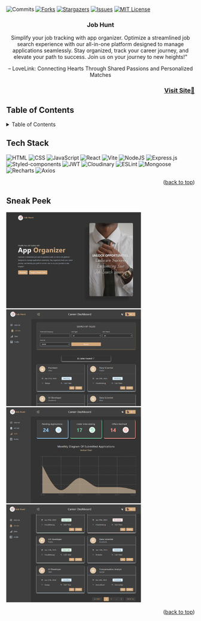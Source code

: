 <a name="readme-top"></a>

![Commits][commits-shield]
[![Forks][forks-shield]][forks-url]
[![Stargazers][stars-shield]][stars-url]
[![Issues][issues-shield]][issues-url]
[![MIT License][license-shield]][license-url]


<h3 align="center">Job Hunt</h3>

<p align="center">Simplify your job tracking with app organizer. Optimize a streamlined job search experience with our all-in-one platform designed to manage applications seamlessly. Stay organized, track your career journey, and elevate your path to success. Join us on your journey to new heights!"</p>

  
<p align="center"> – LoveLink: Connecting Hearts Through Shared Passions and Personalized Matches</p>

<h3 font size="1" align="right"><a href="https://job-hunt-app.onrender.com" target="_blank">Visit Site🚀</a></h3>

## Table of Contents

<!-- TABLE OF CONTENTS -->
<details>
  <summary>Table of Contents</summary>
  <ol>
    <li><a href="#tech-stack">Tech Stack</a></li>
    <li><a href="#sneak-peek">Sneak Peek</a></li>
    </ol>
</details>

## Tech Stack

<a name="tech-stack"></a>
![HTML](https://img.shields.io/badge/html5%20-%23E34F26.svg?&style=for-the-badge&logo=html5&logoColor=white)
![CSS](https://img.shields.io/badge/css3%20-%231572B6.svg?&style=for-the-badge&logo=css3&logoColor=white)
![JavaScript](https://img.shields.io/badge/javascript-%23323330.svg?style=for-the-badge&logo=javascript&logoColor=%23F7DF1E)
![React](https://img.shields.io/badge/react-%2320232a.svg?style=for-the-badge&logo=react&logoColor=%2361DAFB)
![Vite](https://img.shields.io/badge/vite-%23646CFF.svg?style=for-the-badge&logo=vite&logoColor=white)
![NodeJS](https://img.shields.io/badge/node.js-6DA55F?style=for-the-badge&logo=node.js&logoColor=white)
![Express.js](https://img.shields.io/badge/express.js-%23404d59.svg?style=for-the-badge&logo=express&logoColor=%2361DAFB)
![Styled-components](https://img.shields.io/badge/Styled_components-F1B468?style=for-the-badge&logo=styled-components&logoColor=DB7595)
![JWT](https://img.shields.io/badge/JWT-black?style=for-the-badge&logo=JSON%20web%20tokens)
![Cloudinary](https://img.shields.io/badge/Cloudinary-4C5ECC?style=for-the-badge&logo=cloudinary&logoColor=white)
![ESLint](https://img.shields.io/badge/ESLint-4B3263?style=for-the-badge&logo=eslint&logoColor=white)
![Mongoose](https://img.shields.io/badge/Mongoose-black?style=for-the-badge&logo=mongoose&logoColor=FF5508)
![Recharts](https://img.shields.io/badge/recharts-BBB6EA?style=for-the-badge&logo=recharts&logoColor=DB7595)
![Axios](https://img.shields.io/badge/Axios-E4F0FA?style=for-the-badge&logo=axios&logoColor=5C26FF)





<p align="right">(<a href="#readme-top">back to top</a>)</p>

## Sneak Peek

<a name="sneak-peek"></a>

<img src="./screenshots/1page.png" alt="Screenshot of landing page" width="360px"> <img src="./screenshots/2page.png" alt="Screenshot of all jobs page" width="360px">
<img src="./screenshots/3page.png" alt="Screenshot of stats page" width="360px"> <img src="./screenshots/4page.png" alt="Screenshot of all jobs page" width="360px"> 

<p align="right">(<a href="#readme-top">back to top</a>)</p>


<!-- MARKDOWN LINKS & IMAGES -->
<!-- https://www.markdownguide.org/basic-syntax/#reference-style-links -->

[contributors-shield]: https://img.shields.io/github/contributors/ThatZiro/Listy-Flix.svg?style=for-the-badge
[contributors-url]: https://github.com/kurtriecken/love-link/graphs/contributors
[forks-shield]: https://img.shields.io/github/forks/ThatZiro/Listy-Flix.svg?style=for-the-badge
[forks-url]: https://github.com/kurtriecken/love-link/network/members
[stars-shield]: https://img.shields.io/github/stars/ThatZiro/Listy-Flix.svg?style=for-the-badge
[stars-url]: https://github.com/kurtriecken/love-link/stargazers
[issues-shield]: https://img.shields.io/github/issues/ThatZiro/Listy-Flix.svg?style=for-the-badge
[issues-url]: https://github.com/kurtriecken/love-link/issues
[license-shield]: https://img.shields.io/github/license/ThatZiro/Listy-Flix.svg?style=for-the-badge
[license-url]: https://github.com/kurtriecken/love-link/blob/main/LICENSE
[commits-shield]: https://img.shields.io/github/commit-activity/t/kurtriecken/love-link.svg?style=for-the-badge